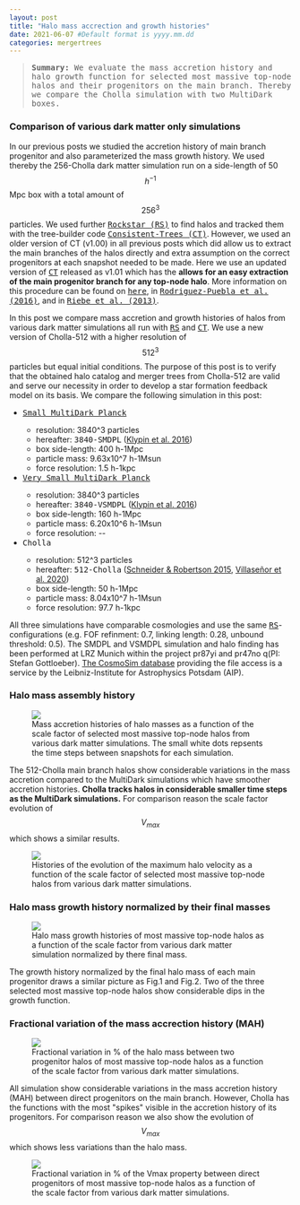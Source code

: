 ```yaml
---
layout: post
title: "Halo mass accrection and growth histories"
date: 2021-06-07 #Default format is yyyy.mm.dd
categories: mergertrees
---
```


<blockquote><tt><b>Summary:</b> We evaluate the mass accretion history and halo growth function for selected most massive top-node halos and their progenitors on the main branch. Thereby we compare the Cholla simulation with two MultiDark boxes.</tt></blockquote>

### Comparison of various dark matter only simulations

In our previous posts we studied the accretion history of main branch progenitor and also parameterized the mass growth history. We used thereby the 256-Cholla dark matter simulation run on a side-length of 50$$h^{-1}$$Mpc box with a total amount of $$256^3$$ particles. We used further <a href="https://ui.adsabs.harvard.edu/abs/2012ascl.soft10008B/abstract"><tt>Rockstar (RS)</tt></a> to find halos and tracked them with the tree-builder code <a href="https://ui.adsabs.harvard.edu/abs/2012ascl.soft10011B/abstract"><tt>Consistent-Trees (CT)</tt></a>. However, we used an older version of CT (v1.00) in all previous posts which did allow us to extract the main branches of the halos directly and extra assumption on the correct progenitors at each snapshot needed to be made. Here we use an updated version of <a href="https://ui.adsabs.harvard.edu/abs/2012ascl.soft10011B/abstract"><tt>CT</tt></a> released as v1.01 which has the <b>allows for an easy extraction of the main progenitor branch for any top-node halo</b>. More information on this procedure can be found on <a href="https://www.cosmosim.org/cms/documentation/database-structure/merger-trees/"><tt>here</tt></a>, in <a href="https://arxiv.org/abs/1602.04813v2"><tt>Rodriguez-Puebla et al. (2016)</tt></a>, and in <a href="https://ui.adsabs.harvard.edu/abs/2013AN....334..691R/abstract"><tt>Riebe et al. (2013)</tt></a>.
  
In this post we compare mass accretion and growth histories of halos from various dark matter simulations all run with <a href="https://ui.adsabs.harvard.edu/abs/2012ascl.soft10008B/abstract"><tt>RS</tt></a> and <a href="https://ui.adsabs.harvard.edu/abs/2012ascl.soft10011B/abstract"><tt>CT</tt></a>. We use a new version of Cholla-512 with a higher resolution of $$512^3$$ particles but equal initial conditions. The purpose of this post is to verify that the obtained halo catalog and merger trees from Cholla-512 are valid and serve our necessity in order to develop a star formation feedback model on its basis. We compare the following simulation in this post:

<ul class="post-list">
  <li><a href="https://www.cosmosim.org/cms/simulations/smdpl/"><tt>Small MultiDark Planck</tt></a></li>
      <ul class="post-list">
        <li>resolution: 3840^3 particles</li>
        <li>hereafter: <tt>3840-SMDPL</tt> (<a href="https://arxiv.org/abs/1411.4001">Klypin et al. 2016</a>)</li>
        <li>box side-length: 400 h-1Mpc</li>
        <li>particle mass: 9.63x10^7 h-1Msun</li>
        <li>force resolution: 1.5 h-1kpc </li>  
      </ul>

  <li><a href="https://www.cosmosim.org/cms/simulations/vsmdpl/"><tt>Very Small MultiDark Planck</tt></a></li>
    <ul class="post-list">
      <li>resolution: 3840^3 particles</li>
      <li>hereafter: <tt>3840-VSMDPL</tt> (<a href="https://arxiv.org/abs/1411.4001">Klypin et al. 2016</a>)</li>
      <li>box side-length: 160 h-1Mpc</li>
      <li>particle mass: 6.20x10^6 h-1Msun</li>
      <li>force resolution: -- </li>  
    </ul>

  <li><tt>Cholla</tt></li>
    <ul class="post-list">
      <li>resolution: 512^3 particles</li>
      <li>hereafter: <tt>512-Cholla</tt> (<a href="https://ui.adsabs.harvard.edu/abs/2015ApJS..217...24S">Schneider &amp; Robertson 2015</a>, <a href="https://ui.adsabs.harvard.edu/abs/2020arXiv200906652V">Villase&ntilde;or et al. 2020</a>)</li>
      <li>box side-length: 50 h-1Mpc</li>
      <li>particle mass: 8.04x10^7 h-1Msun</li>
      <li>force resolution: 97.7 h-1kpc </li>  
    </ul>
</ul>

All three simulations have comparable cosmologies and use the same <a href="https://ui.adsabs.harvard.edu/abs/2012ascl.soft10008B/abstract"><tt>RS</tt></a>-configurations (e.g. FOF refinment: 0.7, linking length: 0.28, unbound threshold: 0.5). The SMDPL and VSMDPL simulation and halo finding has been performed at LRZ Munich within the project pr87yi and pr47no q(PI: Stefan Gottloeber). <a href="www.cosmosim.org">The CosmoSim database</a> providing the file access is a service by the Leibniz-Institute for Astrophysics Potsdam (AIP).  
  
### Halo mass assembly history
  
<figure>
  <img src="{{ site.baseurl }}/plots/2021-06-07_MAH_Mvir_most_massive_var-sims.png">
  <figcaption>Mass accretion histories of halo masses as a function of the scale factor of selected most massive top-node halos from various dark matter simulations. The small white dots repsents the time steps between snapshots for each simulation.
  </figcaption>
</figure>
 
The 512-Cholla main branch halos show considerable variations in the mass accretion compared to the MultiDark simulations which have smoother accretion histories. <b>Cholla tracks halos in considerable smaller time steps as the MultiDark simulations.</b> For comparison reason the scale factor evolution of $$V_{max}$$ which shows a similar results.

<figure>
  <img src="{{ site.baseurl }}/plots/2021-06-07_MAH_Vmax_most_massive_var-sims.png">
  <figcaption>Histories of the evolution of the maximum halo velocity as a function of the scale factor of selected most massive top-node halos from various dark matter simulations.
  </figcaption>
</figure>
  
### Halo mass growth history normalized by their final masses

<figure>
  <img src="{{ site.baseurl }}/plots/2021-06-07_MAH_Mvir-growth_most_massive_var-sims.png">
  <figcaption>Halo mass growth histories of most massive top-node halos as a function of the scale factor from various dark matter simulation normalized by there final mass.
  </figcaption>
</figure>

The growth history normalized by the final halo mass of each main progenitor draws a similar picture as Fig.1 and Fig.2. Two of the three selected most massive top-node halos show considerable dips in the growth function.
  
### Fractional variation of the mass accrection history (MAH)
  
  <figure>
  <img src="{{ site.baseurl }}/plots/2021-06-07_MAH_Mvir_fraction_var-sims.png">
  <figcaption>Fractional variation in % of the halo mass between two progenitor halos of most massive top-node halos as a function of the scale factor from various dark matter simulations.
  </figcaption>
</figure>

All simulation show considerable variations in the mass accretion history (MAH) between direct progenitors on the main branch. However, Cholla has the functions  with the most "spikes" visible in the accretion history of its progenitors. For comparison reason we also show the evolution of $$V_{max}$$ which shows less variations than the halo mass.
   
  <figure>
  <img src="{{ site.baseurl }}/plots/2021-06-07_MAH_Vmax-fraction_var-sims.png">
  <figcaption>Fractional variation in % of the Vmax property between direct progenitors of most massive top-node halos as a function of the scale factor from various dark matter simulations.
  </figcaption>
</figure>




